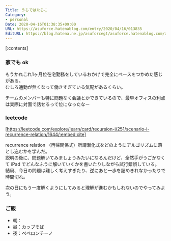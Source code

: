 ```yaml
---
Title: うちではたらこ
Category:
- personal
Date: 2020-04-16T01:38:35+09:00
URL: https://asuforce.hatenablog.com/entry/2020/04/16/013835
EditURL: https://blog.hatena.ne.jp/asuforcegt/asuforce.hatenablog.com/atom/entry/26006613550576134
---
```


[:contents]

###  家でも ok

もうかれこれ1ヶ月位在宅勤務をしているおかげで完全にペースをつかめた感じがある。  
むしろ通勤が無くなって働きすぎている気配があるくらい。

チームのメンバーも特に問題なく会議とかできているので、最早オフィスの利点は実際に対面で話せるって位になったなー

### leetcode

[https://leetcode.com/explore/learn/card/recursion-i/251/scenario-i-recurrence-relation/1644/:embed:cite]

recurrence relation （再帰関係式）所謂漸化式をどのようにアルゴリズムに落とし込むかを学んだ。  
説明の後に、問題解いてみましょうみたいになるんだけど、全然手がうごかなくて iPad でどんなふうに解いていくかを書いたりしながら試行錯誤している。  
結局、今日の問題は難しく考えすぎたり、逆にあと一歩を詰めきれなかったりで時間切れ。

次の日にもう一度解くようにしてみると理解が進むかもしれないのでやってみよう。

### ご飯

- 朝：
- 昼：カップそば
- 夜：ペペロンチーノ
